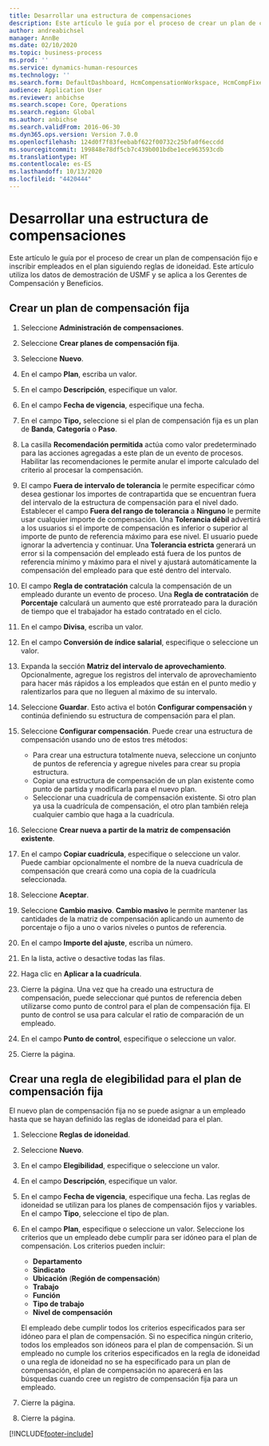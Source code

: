 ```yaml
---
title: Desarrollar una estructura de compensaciones
description: Este artículo le guía por el proceso de crear un plan de compensación fijo e inscribir empleados en el plan siguiendo reglas de idoneidad.
author: andreabichsel
manager: AnnBe
ms.date: 02/10/2020
ms.topic: business-process
ms.prod: ''
ms.service: dynamics-human-resources
ms.technology: ''
ms.search.form: DefaultDashboard, HcmCompensationWorkspace, HcmCompFixedPlansPart, HRMCompFixedPlanTable, HRMCompCreateGridDialog, HRCCompGridView, HRMCompEligibility,  HRCCompGrid
audience: Application User
ms.reviewer: anbichse
ms.search.scope: Core, Operations
ms.search.region: Global
ms.author: anbichse
ms.search.validFrom: 2016-06-30
ms.dyn365.ops.version: Version 7.0.0
ms.openlocfilehash: 124d0f7f83feebabf622f00732c25bfa0f6eccdd
ms.sourcegitcommit: 199848e78df5cb7c439b001bdbe1ece963593cdb
ms.translationtype: HT
ms.contentlocale: es-ES
ms.lasthandoff: 10/13/2020
ms.locfileid: "4420444"
---
```

# <a name="develop-a-compensation-structure"></a>Desarrollar una estructura de compensaciones

Este artículo le guía por el proceso de crear un plan de compensación fijo e inscribir empleados en el plan siguiendo reglas de idoneidad. Este artículo utiliza los datos de demostración de USMF y se aplica a los Gerentes de Compensación y Beneficios.

## <a name="create-a-fixed-compensation-plan"></a>Crear un plan de compensación fija

1. Seleccione **Administración de compensaciones**.

2. Seleccione **Crear planes de compensación fija**.

3. Seleccione **Nuevo**.

4. En el campo **Plan**, escriba un valor.

5. En el campo **Descripción**, especifique un valor.

6. En el campo **Fecha de vigencia**, especifique una fecha.

7. En el campo **Tipo,** seleccione si el plan de compensación fija es un plan de **Banda**, **Categoría** o **Paso**.

8. La casilla **Recomendación permitida** actúa como valor predeterminado para las acciones agregadas a este plan de un evento de procesos. Habilitar las recomendaciones le permite anular el importe calculado del criterio al procesar la compensación.

9. El campo **Fuera de intervalo de tolerancia** le permite especificar cómo desea gestionar los importes de contrapartida que se encuentran fuera del intervalo de la estructura de compensación para el nivel dado. Establecer el campo **Fuera del rango de tolerancia** a **Ninguno** le permite usar cualquier importe de compensación. Una **Tolerancia débil** advertirá a los usuarios si el importe de compensación es inferior o superior al importe de punto de referencia máximo para ese nivel. El usuario puede ignorar la advertencia y continuar. Una **Tolerancia estricta** generará un error si la compensación del empleado está fuera de los puntos de referencia mínimo y máximo para el nivel y ajustará automáticamente la compensación del empleado para que esté dentro del intervalo.

10. El campo **Regla de contratación** calcula la compensación de un empleado durante un evento de proceso. Una **Regla de contratación** de **Porcentaje** calculará un aumento que esté prorrateado para la duración de tiempo que el trabajador ha estado contratado en el ciclo.

11. En el campo **Divisa**, escriba un valor.

12. En el campo **Conversión de índice salarial**, especifique o seleccione un valor.

13. Expanda la sección **Matriz del intervalo de aprovechamiento**. Opcionalmente, agregue los registros del intervalo de aprovechamiento para hacer más rápidos a los empleados que están en el punto medio y ralentizarlos para que no lleguen al máximo de su intervalo.

14. Seleccione **Guardar**. Esto activa el botón **Configurar compensación** y continúa definiendo su estructura de compensación para el plan.

15. Seleccione **Configurar compensación**. Puede crear una estructura de compensación usando uno de estos tres métodos:

    - Para crear una estructura totalmente nueva, seleccione un conjunto de puntos de referencia y agregue niveles para crear su propia estructura.
    - Copiar una estructura de compensación de un plan existente como punto de partida y modificarla para el nuevo plan.
    - Seleccionar una cuadrícula de compensación existente. Si otro plan ya usa la cuadrícula de compensación, el otro plan también releja cualquier cambio que haga a la cuadrícula.

16. Seleccione **Crear nueva a partir de la matriz de compensación existente**.

17. En el campo **Copiar cuadrícula**, especifique o seleccione un valor. Puede cambiar opcionalmente el nombre de la nueva cuadrícula de compensación que creará como una copia de la cuadrícula seleccionada.

18. Seleccione **Aceptar**.

19. Seleccione **Cambio masivo**. **Cambio masivo** le permite mantener las cantidades de la matriz de compensación aplicando un aumento de porcentaje o fijo a uno o varios niveles o puntos de referencia.

20. En el campo **Importe del ajuste**, escriba un número.

21. En la lista, active o desactive todas las filas.

22. Haga clic en **Aplicar a la cuadrícula**.

23. Cierre la página. Una vez que ha creado una estructura de compensación, puede seleccionar qué puntos de referencia deben utilizarse como punto de control para el plan de compensación fija. El punto de control se usa para calcular el ratio de comparación de un empleado.

24. En el campo **Punto de control**, especifique o seleccione un valor.

25. Cierre la página.

## <a name="create-an-eligibility-rule-for-the-fixed-compensation-plan"></a>Crear una regla de elegibilidad para el plan de compensación fija

El nuevo plan de compensación fija no se puede asignar a un empleado hasta que se hayan definido las reglas de idoneidad para el plan.  

1. Seleccione **Reglas de idoneidad**.

2. Seleccione **Nuevo**.

3. En el campo **Elegibilidad**, especifique o seleccione un valor.

4. En el campo **Descripción**, especifique un valor.

5. En el campo **Fecha de vigencia**, especifique una fecha. Las reglas de idoneidad se utilizan para los planes de compensación fijos y variables. En el campo **Tipo**, seleccione el tipo de plan.

6. En el campo **Plan**, especifique o seleccione un valor. Seleccione los criterios que un empleado debe cumplir para ser idóneo para el plan de compensación. Los criterios pueden incluir:

    - **Departamento**
    - **Sindicato**
    - **Ubicación** (**Región de compensación**)
    - **Trabajo**
    - **Función**
    - **Tipo de trabajo**
    - **Nivel de compensación**
    
    El empleado debe cumplir todos los criterios especificados para ser idóneo para el plan de compensación. Si no especifica ningún criterio, todos los empleados son idóneos para el plan de compensación. Si un empleado no cumple los criterios especificados en la regla de idoneidad o una regla de idoneidad no se ha especificado para un plan de compensación, el plan de compensación no aparecerá en las búsquedas cuando cree un registro de compensación fija para un empleado.

7. Cierre la página.

8. Cierre la página.



[!INCLUDE[footer-include](../includes/footer-banner.md)]